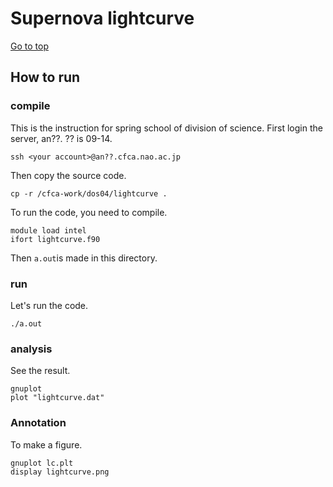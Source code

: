 # Supernova lightcurve

[Go to top](../README.md)  

## How to run

### compile 
This is the instruction for spring school of division of science. First login the server, an??. ?? is 09-14.

    ssh <your account>@an??.cfca.nao.ac.jp
    
Then copy the source code.

    cp -r /cfca-work/dos04/lightcurve .

To run the code, you need to compile.
    
    module load intel
    ifort lightcurve.f90
    
Then `a.out`is made in this directory.

### run
Let's run the code.
    
    ./a.out
    
### analysis
See the result.
    
    gnuplot
    plot "lightcurve.dat"

### Annotation
To make a figure.

    gnuplot lc.plt
    display lightcurve.png
    
